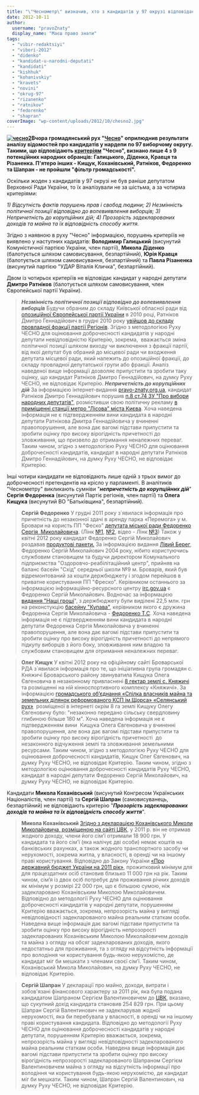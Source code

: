 ```yaml
---
title: "\"Чеснометр\" визначив, хто з кандидатів у 97 окрузі відповідає \"критеріям доброчесності\""
date: 2012-10-11
author: 
  username: "pravoZnaty"
  display_name: "Маєш право знати"
tags: 
  - "vibir-redaktsiyi"
  - "vibori-2012"
  - "didenko"
  - "kandidat-u-narodni-deputati"
  - "kandidati"
  - "kishhuk"
  - "kohanivskiy"
  - "kravets"
  - "novini"
  - "okrug-97"
  - "rizanenko"
  - "ratnikov"
  - "fedorenko"
  - "shapran"
coverImage: "wp-content/uploads/2012/10/chesno2.jpg"
---
```


**[![](https://mpz.brovary.org/wp-content/uploads/2012/10/chesno2.jpg "чесно2")](https://mpz.brovary.org/wp-content/uploads/2012/10/chesno2.jpg)Вчора громадянський рух "[Чесно](http://www.chesno.org)" оприлюднив результати аналізу відомостей про кандидатів у нардепи по 97 виборчому округу. Такими, що відповідають [критеріям](http://www.chesno.org/criteria/) "Чесно", визнано лише 4 з 9 потенційних народних обранців: Галицького, Діденка, Кравця та Різаненка. П'ятеро інших - Кищук, Коханівський, Ратніков, Федоренко та Шапран - не пройшли "фільтр громадськості".**

Оскільки жоден з кандидатів у 97 окрузі не був раніше депутатом Верховної Ради України, то їх аналізували не за шістьма, а за чотирма критеріями:

_1) Відсутність фактів порушень прав і свобод людини;_ _2) Незмінність політичної позиції відповідно до волевиявлення виборців;_ _3) Непричетність до корупційних дій;_ _4) Прозорість задекларованих доходів та майна та їх відповідність способу життя._

Згідно з наявною в руху "Чесно" інформацією, порушень критеріїв не виявлено у наступних кадидатів: **Володимир Галицький** (висунутий Комуністичної партією України, член партії), **Микола Діденко** (балотується шляхом самовисування, безпартійний), **Юрія Кравця** (балотується шляхом самовисування, безпартійний) та **Павла Різаненка** (висунутий партією "УДАР Віталія Кличка", безпартійний).

Двом із чотирьох критеріїв не відповідає кандидат у народні депутати **Дмитро Ратніков** (балотується шляхом самовисування, член Європейської партії України).

> **_Незмінність політичної позиції відповідно до волевиявлення виборців_** Будучи обраним до складу Київської обласної ради від [опозиційної Європейської партії України](http://www.epu.in.ua/maps.php?Region=Kiev) в 2010 році, Ратніков Дмитро Геннадійович в грудні 2010 року [увійшов до складу провладної фракції партії Регіонів](https://mpz.brovary.org/chi-gotoviy-regional-ratnikov-voyuvati-proti-svoyih-dokument/). Згідно з методологією Руху ЧЕСНО для оцінювання доброчесності кандидатів у народні депутати невідповідністю Критерію, зокрема,  вважається зміна політичної позиції шляхом виходу чи виключення з фракції партії, від якої депутат був обраний до місцевої ради чи входження депутата місцевої ради, який належить до опозиційної фракції, до складу провладної депутатської групи або фракції. Аналіз наведеної вище інформації дозволяє припустити та зробити таку оцінку, що кандидат Ратніков Дмитро Геннадійович, на думку Руху ЧЕСНО, не відповідає Критерію. _**Непричетність до корупційних дій**_ За інформацією інтернет-видання [pravo-znaty.org.ua](https://mpz.brovary.org/maydan-monitoring-agitatsiya-ratnikova-potrapila-do-pereliku-porushen-viborchogo-zakonodavstva/), кандидат Ратніков Дмитро Геннадійович порушив [п.8 ст.74 ЗУ "Про вибори народних депутатів"](http://zakon1.rada.gov.ua/laws/show/4061-17), розмістивши свою політичну рекламу [в приміщенні станції метро "Лісова" міста Києва](http://maidanua.org/vybory2012/reports/view/465). Хоча наведена інформація не є підтвердженням вини кандидата в народні депутати Ратнікова Дмитра Геннадійовича у вчиненні правопорушення, але вона дає вагомі підстави припустити та зробити оцінку про високу вірогідність причетності до зловживання, що призвело до отримання неналежних переваг. Таким чином, згідно з методологією Руху ЧЕСНО для оцінювання доброчесності кандидатів, кандидат в народні депутати Ратніков Дмитро Геннадійович, на думку Руху ЧЕСНО, не відповідає Критерію.

Інші чотири кандидати не відповідають лише одній з трьох вимог до доброчесності претендентів на крісло у парламенті. В аналітиків "Чеснометру" викликають сумніви "_**непричетність до корупційних дій**_" **Сергія Федоренка** (висунутий Партіє регіонів, член партії) та **Олега Кищука** (висунутий ВО "Батьківщина", безпартійний).

> **Сергій Федоренко** У грудні 2011 року з\`явилася інформація про причетність до незаконної здачі в аренду парка «Перемога» у м. Бровари на користь ПП "Феско" [депутата міської ради Федоренко Сергія  Миколайовича](https://gazeta.ua/articles/politics/_u-brovarah-regional-privatizuvav-park-lyudi-vistupili-z-protestom/414869). (Лінк [№1](http://lb.ua/news/2011/12/12/127585_imenem_azarova.html), [№2](http://nashigroshi.org/2012/08/01/azarov-dav-23-miljony-na-basejn-v-brovarah-svojemu-masazhystu-kandydatu-v-nardepy/), відео - Лінк [№3](http://vybory.mediasapiens.ua/2012/08/28/sud-oshtrafuvav-zhurnalista-za-krytyku-provladnoho-kandydata-v-efiri-tvi/)) Також у квітні 2012 року кандидат Федоренко Сергій Миколайович роздавав [продуктові пакети.](https://mpz.brovary.org/fedorenko-rozpochav-peredviborchu-rozdachu-produktovih-naboriv-video/) За інформацією видання [Лівий Берег](http://lb.ua/news/2011/12/12/127585_imenem_azarova.html), Федоренко Сергій Миколайович 2004 року, нібито користуючись службовим становищем та будучи директором Комунального підприємства "Оздоровчо-реабілітаційний центр", прийняв на баланс басейн "Схід" середньої школи №9 м. Броварів, який був відремонтований за кошти держбюджету і згодом перейшов в приватне користування ПП "Фреско". Керівником останнього за інформацією інформаційно-ресурсного центру [irc.gov.ua](http://irc.gov.ua) є Федоренко Сергій Миколайович. Водночас за інформацією [видання "Наші гроші](https://tyzhden.ua/News/56872)", з держбюджету були виділені 22,5 млн. грн на реконстукцію [басейну "Купава"](http://rizanenko.org/downloads/doc/6_sesia_BMR/20.pdf), керівником якого є дружина Федоренка Сергія Миколайовича - [Федоренко Т.С](http://rizanenko.org/downloads/doc/autobiografy/38.html). Хоча наведена інформація не є підтвердженням вини кандидата в народні депутати Федоренка Сергія Миколайовича у вчиненні правопорушення, але вона дає вагомі підстави припустити та зробити оцінку про високу вірогідність причетності до непрямого підкупу виборців з його боку, зловживання ним владою та службовим становищем для отримання неналежних переваг.

> **Олег Кищук** У квітні 2012 року на офіційному сайті Броварської РДА з\`явилася інформація про те, що ініціативна група громадян с. Княжичі Броварського району звинуватила Кищука Олега Євгеновича в незаконному привласнені [8 гектар землі с. Княжичі](http://www.brovary-rda.gov.ua/novini/akciaprotestuzitelivsknazici) та розміщенні на ній кінноспортивного комплексу «Княжичі». За інформацією [громадського об’єднання «Спілка власників майна та земельних ділянок реформованого КСП ім.Щорса» «Селянський рух»](http://blogs.korrespondent.net/users/blog/mgtihomirov/a61880)  розміщеної в інтернеті окрім 8 га землі Кищуку Олегу Євгеновичу було: "незаконно передано сільську свердловину глибиною більше 180 м". Хоча наведена інформація не є підтвердженням вини  Кищука Олега Євгеновича у вчиненні правопорушення, але вона дає вагомі підстави припустити та зробити оцінку про високу вірогідність причетності  до незаконного відчуження землі та зловживання земельними ресурсами. Таким чином, згідно з методологією Руху ЧЕСНО для оцінювання доброчесності кандидатів, Кищук Олег Євгенович, на думку Руху ЧЕСНО, не відповідає Критерію. Таким чином, згідно з методологією оцінювання доброчесності кандидатів Руху ЧЕСНО, кандидат в народні депутати Федоренко Сергій Миколайович, на думку Руху ЧЕСНО, не відповідає Критерію.

Кандидати **Микола Коханівський** (висунутий Конгресом Українських Націоналістів, член партії) та **Сергій Шапран** (самовисуванець, безпартійний) не відповідають критерію "_**Прозорість задекларованих доходів та майна та їх відповідність способу життя**_".

> **Микола Коханівський** [Згідно з декларацією Коханівського Миколи Миколайовича, розміщеною на сайті ЦВК](https://www.cvk.gov.ua/pls/vnd2012/showdoc?PF7201=4739&PD410F01=7), у 2011 р. він не отримав жодного доходу, члени його сім'ї отримали 18 900 грн. У кандидата та його сім'ї (яка налічує дві особи) немає коштів на банківських рахунках, а також жодного транспортного засобу чи нерухомості, зокрема житла, у власності, в оренді чи на іншому праві користування. Відповідно до Закону України [«Про державний бюджет України на 2011 рік»](http://zakon2.rada.gov.ua/laws/show/2857-17/print1329895453196052), прожитковий мінімум для для працездатних осіб становив близько 11 000 грн на рік. Таким чином, сім’я із двох осіб потребує для проживання річних доходів як мінімум у розмірі 22 000 грн, що є більшою сумою, ніж задекларовано Коханівським Миколою Миколайовичем. Відповідно до методології Руху ЧЕСНО для оцінювання доброчесності кандидатів у народні депутати, порушенням Критерію вважається, зокрема, непрозорість майна у вигляді невідповідності задекларованого майна реальним статкам особи. Наведена вище інформація дає вагомі підстави припустити та зробити оцінку про високу вірогідність непрозорості задекларованих Коханівським Миколою Миколайовичем доходів та майна з огляду на обсяг задекларованих доходів, якого недостатньо для проживання, та з огляду на відсутність інформації про володіння чи користування будь-якою нерухомістю, де кандидат міг би мешкати з членами своєї сім’ї. Таким чином, Коханівський Микола Миколайович, на думку Руху ЧЕСНО, не відповідає Критерію.

> **Сергій Шапран** У декларації про майно, доходи, витрати і зобов'язані фінансового характеру за 2011 рік, яка була подана кандидатом Шапраном Сергієм Валентиновичем до [ЦВК](https://www.cvk.gov.ua/pls/vnd2012/WP407?PT001F01=900&pf7201=759), вказано, що сукупний дохід кандидата становив 254 829 грн. При цьому Шапран Сергій Валентинович не задекларував жодної нерухомості, яка би перебувала у власності, в оренді чи на іншому праві користування кандидата. Відповідно до методології Руху ЧЕСНО для оцінювання доброчесності кандидатів у народні депутати, порушенням Критерію вважається, зокрема, непрозорість майна у вигляді невідповідності задекларованого майна реальним статкам особи. Наведена вище інформація дає вагомі підстави припустити та зробити оцінку про високу вірогідність непрозорості задекларованого Шапраном Сергієм Валентиновичем майна з огляду на відсутність інформації про володіння чи користування будь-якою нерухомістю, де кандидат міг би мешкати. Таким чином, Шапран Сергій Валентинович, на думку Руху ЧЕСНО, не відповідає Критерію.
